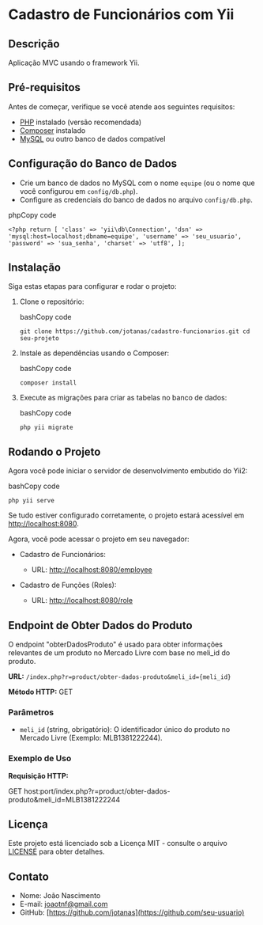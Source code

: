 # Cadastro de Funcionários com Yii

## Descrição

Aplicação MVC usando o framework Yii.

## Pré-requisitos

Antes de começar, verifique se você atende aos seguintes requisitos:

-   [PHP](https://www.php.net/) instalado (versão recomendada)
-   [Composer](https://getcomposer.org/) instalado
-   [MySQL](https://www.mysql.com/) ou outro banco de dados compatível

## Configuração do Banco de Dados

-   Crie um banco de dados no MySQL com o nome `equipe` (ou o nome que você configurou em `config/db.php`).
-   Configure as credenciais do banco de dados no arquivo `config/db.php`.

phpCopy code

`<?php
return [
    'class' => 'yii\db\Connection',
    'dsn' => 'mysql:host=localhost;dbname=equipe',
    'username' => 'seu_usuario',
    'password' => 'sua_senha',
    'charset' => 'utf8',
];` 

## Instalação

Siga estas etapas para configurar e rodar o projeto:

1.  Clone o repositório:
    
    bashCopy code
    
    `git clone https://github.com/jotanas/cadastro-funcionarios.git
    cd seu-projeto` 
    
2.  Instale as dependências usando o Composer:
    
    bashCopy code
    
    `composer install` 
    
3.  Execute as migrações para criar as tabelas no banco de dados:
    
    bashCopy code
    
    `php yii migrate` 
    

## Rodando o Projeto

Agora você pode iniciar o servidor de desenvolvimento embutido do Yii2:

bashCopy code

`php yii serve` 

Se tudo estiver configurado corretamente, o projeto estará acessível em [http://localhost:8080](http://localhost:8080/).

Agora, você pode acessar o projeto em seu navegador:

-   Cadastro de Funcionários:
    
    -   URL: [http://localhost:8080/employee](http://localhost:8080/employee)
-   Cadastro de Funções (Roles):
    
    -   URL: [http://localhost:8080/role](http://localhost:8080/role)

## Endpoint de Obter Dados do Produto

O endpoint "obterDadosProduto" é usado para obter informações relevantes de um produto no Mercado Livre com base no meli_id do produto.

**URL:** `/index.php?r=product/obter-dados-produto&meli_id={meli_id}`

**Método HTTP:** GET

### Parâmetros

- `meli_id` (string, obrigatório): O identificador único do produto no Mercado Livre (Exemplo: MLB1381222244).

### Exemplo de Uso

**Requisição HTTP:**

GET host:port/index.php?r=product/obter-dados-produto&meli_id=MLB1381222244

## Licença

Este projeto está licenciado sob a Licença MIT - consulte o arquivo [LICENSE](https://chat.openai.com/c/LICENSE) para obter detalhes.

## Contato

-   Nome: João Nascimento
-   E-mail: [joaotnf@gmail.com](mailto:seu@email.com)
-   GitHub: [https://github.com/jotanas](https://github.com/seu-usuario)
